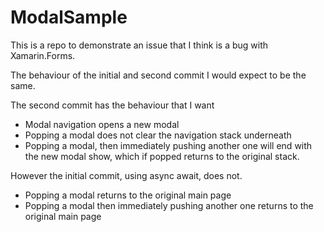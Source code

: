 # ModalSample

This is a repo to demonstrate an issue that I think is a bug with
Xamarin.Forms.

The behaviour of the initial and second commit I would expect to be the same.

The second commit has the behaviour that I want 

- Modal navigation opens a new modal
- Popping a modal does not clear the navigation stack underneath
- Popping a modal, then immediately pushing another one will end with the new
  modal show, which if popped returns to the original stack.

However the initial commit, using async await, does not.

- Popping a modal returns to the original main page
- Popping a modal then immediately pushing another one returns to the original
  main page
